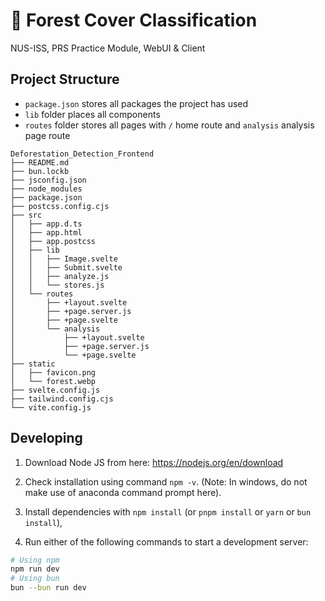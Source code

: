 # 🌲 Forest Cover Classification

NUS-ISS, PRS Practice Module, WebUI & Client

## Project Structure

* `package.json` stores all packages the project has used
* `lib` folder places all components
* `routes` folder stores all pages with `/` home route and `analysis` analysis page route

```
Deforestation_Detection_Frontend
├── README.md
├── bun.lockb
├── jsconfig.json
├── node_modules
├── package.json
├── postcss.config.cjs
├── src
│   ├── app.d.ts
│   ├── app.html
│   ├── app.postcss
│   ├── lib
│   │   ├── Image.svelte
│   │   ├── Submit.svelte
│   │   ├── analyze.js
│   │   └── stores.js
│   └── routes
│       ├── +layout.svelte
│       ├── +page.server.js
│       ├── +page.svelte
│       └── analysis
│           ├── +layout.svelte
│           ├── +page.server.js
│           └── +page.svelte
├── static
│   ├── favicon.png
│   └── forest.webp
├── svelte.config.js
├── tailwind.config.cjs
└── vite.config.js
```

## Developing

1. Download Node JS from here: https://nodejs.org/en/download
   
2. Check installation using command ```npm -v```. (Note: In windows, do not make use of anaconda command prompt here). 

4. Install dependencies with `npm install` (or `pnpm install` or `yarn` or `bun install`), 

5. Run either of the following commands to start a development server:

```bash
# Using npm
npm run dev
# Using bun
bun --bun run dev
```
